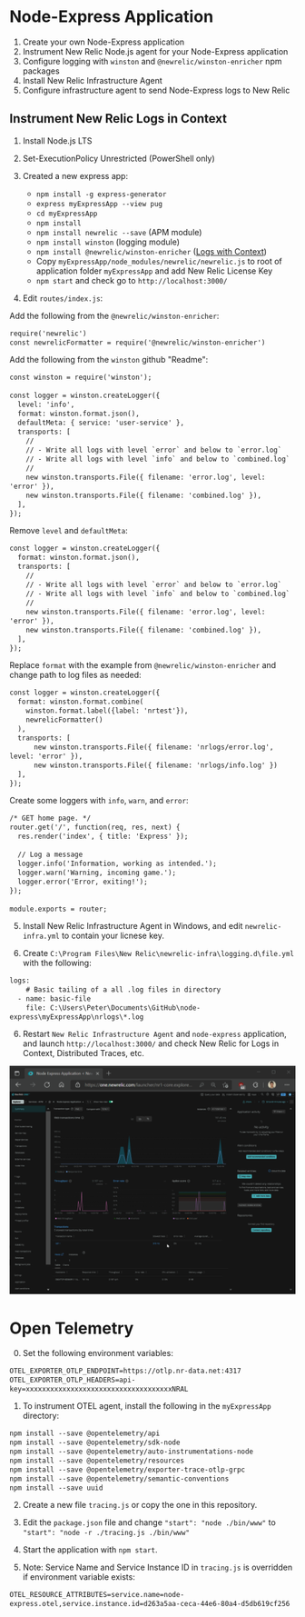 # Node-Express Application
1. Create your own Node-Express application
2. Instrument New Relic Node.js agent for your Node-Express application
3. Configure logging with `winston` and `@newrelic/winston-enricher` npm packages
4. Install New Relic Infrastructure Agent
5. Configure infrastructure agent to send Node-Express logs to New Relic

## Instrument New Relic Logs in Context
1. Install Node.js LTS
2. Set-ExecutionPolicy Unrestricted (PowerShell only)
3. Created a new express app:

    - `npm install -g express-generator`
    - `express myExpressApp --view pug`
    - `cd myExpressApp`
    - `npm install`
    - `npm install newrelic --save` (APM module)
    - `npm install winston` (logging module)
    - `npm install @newrelic/winston-enricher` ([Logs with Context](https://www.npmjs.com/package/@newrelic/winston-enricher))
    - Copy `myExpressApp/node_modules/newrelic/newrelic.js` to root of application folder `myExpressApp` and add New Relic License Key
    - `npm start` and check go to `http://localhost:3000/`

4. Edit `routes/index.js`:

Add the following from the `@newrelic/winston-enricher`:
```
require('newrelic')
const newrelicFormatter = require('@newrelic/winston-enricher')
```

Add the following from the `winston` github "Readme":
```
const winston = require('winston');

const logger = winston.createLogger({
  level: 'info',
  format: winston.format.json(),
  defaultMeta: { service: 'user-service' },
  transports: [
    //
    // - Write all logs with level `error` and below to `error.log`
    // - Write all logs with level `info` and below to `combined.log`
    //
    new winston.transports.File({ filename: 'error.log', level: 'error' }),
    new winston.transports.File({ filename: 'combined.log' }),
  ],
});
```

Remove `level` and `defaultMeta`:
```
const logger = winston.createLogger({
  format: winston.format.json(),
  transports: [
    //
    // - Write all logs with level `error` and below to `error.log`
    // - Write all logs with level `info` and below to `combined.log`
    //
    new winston.transports.File({ filename: 'error.log', level: 'error' }),
    new winston.transports.File({ filename: 'combined.log' }),
  ],
});
```

Replace `format` with the example from `@newrelic/winston-enricher` and change path to log files as needed:
```
const logger = winston.createLogger({
  format: winston.format.combine(
    winston.format.label({label: 'nrtest'}),
    newrelicFormatter()
  ),
  transports: [
      new winston.transports.File({ filename: 'nrlogs/error.log', level: 'error' }),
      new winston.transports.File({ filename: 'nrlogs/info.log' })
  ],
});

```

Create some loggers with `info`, `warn`, and `error`:
```
/* GET home page. */
router.get('/', function(req, res, next) {
  res.render('index', { title: 'Express' });
  
  // Log a message
  logger.info('Information, working as intended.');
  logger.warn('Warning, incoming game.');
  logger.error('Error, exiting!');
});

module.exports = router;
```

5. Install New Relic Infrastructure Agent in Windows, and edit `newrelic-infra.yml` to contain your licnese key.

6. Create `C:\Program Files\New Relic\newrelic-infra\logging.d\file.yml` with the following:

```
logs:
    # Basic tailing of a all .log files in directory
  - name: basic-file
    file: C:\Users\Peter\Documents\GitHub\node-express\myExpressApp\nrlogs\*.log
```

6. Restart `New Relic Infrastructure Agent` and `node-express` application, and launch `http://localhost:3000/` and check New Relic for Logs in Context, Distributed Traces, etc.

![New Relic Screenshot](screenshot.gif)

# Open Telemetry
0. Set the following environment variables:
```
OTEL_EXPORTER_OTLP_ENDPOINT=https://otlp.nr-data.net:4317
OTEL_EXPORTER_OTLP_HEADERS=api-key=xxxxxxxxxxxxxxxxxxxxxxxxxxxxxxxxxxxxNRAL
```

1. To instrument OTEL agent, install the following in the `myExpressApp` directory:
```
npm install --save @opentelemetry/api
npm install --save @opentelemetry/sdk-node
npm install --save @opentelemetry/auto-instrumentations-node
npm install --save @opentelemetry/resources
npm install --save @opentelemetry/exporter-trace-otlp-grpc
npm install --save @opentelemetry/semantic-conventions
npm install --save uuid
```

2. Create a new file `tracing.js` or copy the one in this repository.

3. Edit the `package.json` file and change `"start": "node ./bin/www"` to `"start": "node -r ./tracing.js ./bin/www"`

4. Start the application with `npm start`.

5. Note: Service Name and Service Instance ID in `tracing.js` is overridden if environment variable exists:
```
OTEL_RESOURCE_ATTRIBUTES=service.name=node-express.otel,service.instance.id=d263a5aa-ceca-44e6-80a4-d5db619cf256
```